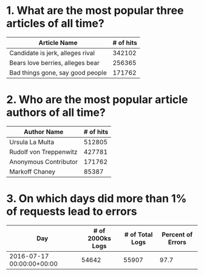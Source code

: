 # 1. What are the most popular three articles of all time?
| Article Name |                                   # of hits
|--------------------------------|-------------------------|
Candidate is jerk, alleges rival |                    342102
Bears love berries, alleges bear |                    256365
Bad things gone, say good people |                    171762

# 2. Who are the most popular article authors of all time?
Author Name |                                   # of hits
|-----------------------------|-------------------------|
Ursula La Multa               |                     512805
Rudolf von Treppenwitz        |                     427781
Anonymous Contributor         |                     171762
Markoff Chaney                |                     85387

# 3. On which days did more than 1% of requests lead to errors
Day                        |# of 200Oks Logs |# of Total Logs |Percent of Errors
|--------------------------|-----------------|----------------|-----------------------|
2016-07-17 00:00:00+00:00  | 54642           | 55907          | 97.7
